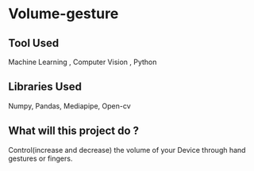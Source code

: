 # Volume-gesture
## Tool Used 
  Machine Learning , Computer Vision , Python
## Libraries Used 
  Numpy, Pandas, Mediapipe, Open-cv
## What will this project do ?
  Control(increase and decrease) the volume of your Device through hand gestures or fingers. 
